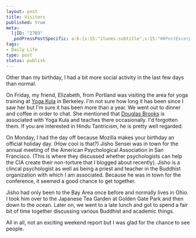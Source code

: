 ```yaml
--- 
layout: post
title: Visitors
published: true
meta: 
  ljID: "2703"
  _podPressPostSpecific: a:6:{s:15:"itunes:subtitle";s:15:"##PostExcerpt##";s:14:"itunes:summary";s:15:"##PostExcerpt##";s:15:"itunes:keywords";s:17:"##WordPressCats##";s:13:"itunes:author";s:10:"##Global##";s:15:"itunes:explicit";s:7:"Default";s:12:"itunes:block";s:7:"Default";}
tags: 
- Daily Life
type: post
status: publish
---
```

Other than my birthday, I had a bit more social activity in the last few days than normal.

On Friday, my friend, Elizabeth, from Portland was visiting the area for yoga training at <a href="http://yogakula.com/">Yoga Kula</a> in Berkeley. I'm not sure how long it has been since I saw her but I'm sure it has been more than a year. We went out to dinner and coffee in order to chat. She mentioned that <a href="http://www.rajanaka.com/">Douglas Brooks</a> is associated with Yoga Kula and teaches there occasionally. I'd forgotten them. If you are interested in Hindu Tantricism, he is pretty well regarded.

On Monday, I had the day off because Mozilla makes your birthday an official holiday day. (How cool is that?) Jisho Sensei was in town for the annual meeting of the American Psychological Association in San Francisco. (This is where they discussed whether psychologists can help the CIA create their non-torture that I blogged about recently). Jisho is a clincal psychologist as well as being a priest and teacher in the Buddhist organization with which I am associated. Because he was in town for the conference, it seemed a good chance to get together.

Jisho had only been to the Bay Area once before and normally lives in Ohio. I took him over to the Japanese Tea Garden at Golden Gate Park and then down to the ocean. Later on, we went to a late lunch and got to spend a fair bit of time together discussing various Buddhist and academic things.

All in all, not an exciting weekend report but I was glad for the chance to see people.

